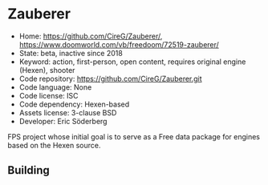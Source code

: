 # Zauberer

- Home: https://github.com/CireG/Zauberer/, https://www.doomworld.com/vb/freedoom/72519-zauberer/
- State: beta, inactive since 2018
- Keyword: action, first-person, open content, requires original engine (Hexen), shooter
- Code repository: https://github.com/CireG/Zauberer.git
- Code language: None
- Code license: ISC
- Code dependency: Hexen-based
- Assets license: 3-clause BSD
- Developer: Eric Söderberg

FPS project whose initial goal is to serve as a Free data package for engines based on the Hexen source.

## Building
